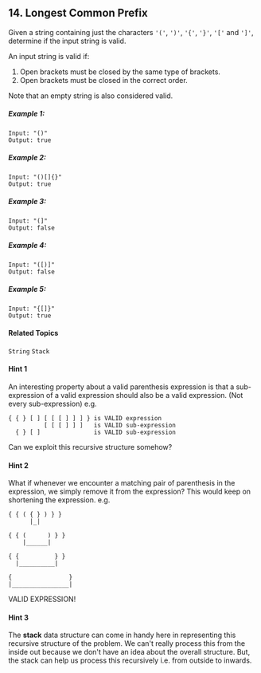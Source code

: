 ## 14. Longest Common Prefix

Given a string containing just the characters `'('`, `')'`, `'{'`, `'}'`, `'['` and `']'`, determine if the input string is valid.

An input string is valid if:

1. Open brackets must be closed by the same type of brackets.
2. Open brackets must be closed in the correct order.

Note that an empty string is also considered valid.

##### Example 1:

```
Input: "()"
Output: true
```

##### Example 2:

```
Input: "()[]{}"
Output: true
```

##### Example 3:

```
Input: "(]"
Output: false
```

##### Example 4:

```
Input: "([)]"
Output: false
```

##### Example 5:

```
Input: "{[]}"
Output: true
```

#### Related Topics

`String` `Stack`


#### Hint 1

An interesting property about a valid parenthesis expression is that a sub-expression of a valid expression should also be a valid expression. (Not every sub-expression) e.g.

```
{ { } [ ] [ [ [ ] ] ] } is VALID expression
          [ [ [ ] ] ]   is VALID sub-expression
  { } [ ]               is VALID sub-expression
```
  
Can we exploit this recursive structure somehow?

#### Hint 2

What if whenever we encounter a matching pair of parenthesis in the expression, we simply remove it from the expression? This would keep on shortening the expression. e.g.

```
{ { ( { } ) } }
      |_|

{ { (      ) } }
    |______|

{ {          } }
  |__________|

{                }
|________________|
```

VALID EXPRESSION!

#### Hint 3

The **stack** data structure can come in handy here in representing this recursive structure of the problem. We can't really process this from the inside out because we don't have an idea about the overall structure. But, the stack can help us process this recursively i.e. from outside to inwards.